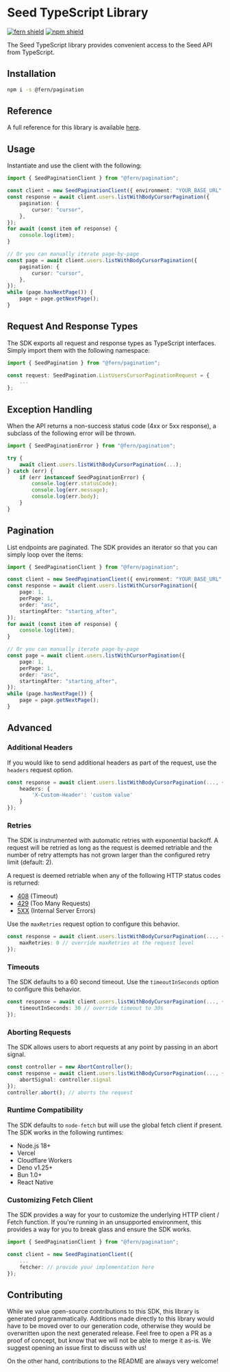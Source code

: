 # Seed TypeScript Library

[![fern shield](https://img.shields.io/badge/%F0%9F%8C%BF-Built%20with%20Fern-brightgreen)](https://buildwithfern.com?utm_source=github&utm_medium=github&utm_campaign=readme&utm_source=Seed%2FTypeScript)
[![npm shield](https://img.shields.io/npm/v/@fern/pagination)](https://www.npmjs.com/package/@fern/pagination)

The Seed TypeScript library provides convenient access to the Seed API from TypeScript.

## Installation

```sh
npm i -s @fern/pagination
```

## Reference

A full reference for this library is available [here](./reference.md).

## Usage

Instantiate and use the client with the following:

```typescript
import { SeedPaginationClient } from "@fern/pagination";

const client = new SeedPaginationClient({ environment: "YOUR_BASE_URL", token: "YOUR_TOKEN" });
const response = await client.users.listWithBodyCursorPagination({
    pagination: {
        cursor: "cursor",
    },
});
for await (const item of response) {
    console.log(item);
}

// Or you can manually iterate page-by-page
const page = await client.users.listWithBodyCursorPagination({
    pagination: {
        cursor: "cursor",
    },
});
while (page.hasNextPage()) {
    page = page.getNextPage();
}
```

## Request And Response Types

The SDK exports all request and response types as TypeScript interfaces. Simply import them with the
following namespace:

```typescript
import { SeedPagination } from "@fern/pagination";

const request: SeedPagination.ListUsersCursorPaginationRequest = {
    ...
};
```

## Exception Handling

When the API returns a non-success status code (4xx or 5xx response), a subclass of the following error
will be thrown.

```typescript
import { SeedPaginationError } from "@fern/pagination";

try {
    await client.users.listWithBodyCursorPagination(...);
} catch (err) {
    if (err instanceof SeedPaginationError) {
        console.log(err.statusCode);
        console.log(err.message);
        console.log(err.body);
    }
}
```

## Pagination

List endpoints are paginated. The SDK provides an iterator so that you can simply loop over the items:

```typescript
import { SeedPaginationClient } from "@fern/pagination";

const client = new SeedPaginationClient({ environment: "YOUR_BASE_URL", token: "YOUR_TOKEN" });
const response = await client.users.listWithCursorPagination({
    page: 1,
    perPage: 1,
    order: "asc",
    startingAfter: "starting_after",
});
for await (const item of response) {
    console.log(item);
}

// Or you can manually iterate page-by-page
const page = await client.users.listWithCursorPagination({
    page: 1,
    perPage: 1,
    order: "asc",
    startingAfter: "starting_after",
});
while (page.hasNextPage()) {
    page = page.getNextPage();
}
```

## Advanced

### Additional Headers

If you would like to send additional headers as part of the request, use the `headers` request option.

```typescript
const response = await client.users.listWithBodyCursorPagination(..., {
    headers: {
        'X-Custom-Header': 'custom value'
    }
});
```

### Retries

The SDK is instrumented with automatic retries with exponential backoff. A request will be retried as long
as the request is deemed retriable and the number of retry attempts has not grown larger than the configured
retry limit (default: 2).

A request is deemed retriable when any of the following HTTP status codes is returned:

-   [408](https://developer.mozilla.org/en-US/docs/Web/HTTP/Status/408) (Timeout)
-   [429](https://developer.mozilla.org/en-US/docs/Web/HTTP/Status/429) (Too Many Requests)
-   [5XX](https://developer.mozilla.org/en-US/docs/Web/HTTP/Status/500) (Internal Server Errors)

Use the `maxRetries` request option to configure this behavior.

```typescript
const response = await client.users.listWithBodyCursorPagination(..., {
    maxRetries: 0 // override maxRetries at the request level
});
```

### Timeouts

The SDK defaults to a 60 second timeout. Use the `timeoutInSeconds` option to configure this behavior.

```typescript
const response = await client.users.listWithBodyCursorPagination(..., {
    timeoutInSeconds: 30 // override timeout to 30s
});
```

### Aborting Requests

The SDK allows users to abort requests at any point by passing in an abort signal.

```typescript
const controller = new AbortController();
const response = await client.users.listWithBodyCursorPagination(..., {
    abortSignal: controller.signal
});
controller.abort(); // aborts the request
```

### Runtime Compatibility

The SDK defaults to `node-fetch` but will use the global fetch client if present. The SDK works in the following
runtimes:

-   Node.js 18+
-   Vercel
-   Cloudflare Workers
-   Deno v1.25+
-   Bun 1.0+
-   React Native

### Customizing Fetch Client

The SDK provides a way for your to customize the underlying HTTP client / Fetch function. If you're running in an
unsupported environment, this provides a way for you to break glass and ensure the SDK works.

```typescript
import { SeedPaginationClient } from "@fern/pagination";

const client = new SeedPaginationClient({
    ...
    fetcher: // provide your implementation here
});
```

## Contributing

While we value open-source contributions to this SDK, this library is generated programmatically.
Additions made directly to this library would have to be moved over to our generation code,
otherwise they would be overwritten upon the next generated release. Feel free to open a PR as
a proof of concept, but know that we will not be able to merge it as-is. We suggest opening
an issue first to discuss with us!

On the other hand, contributions to the README are always very welcome!
